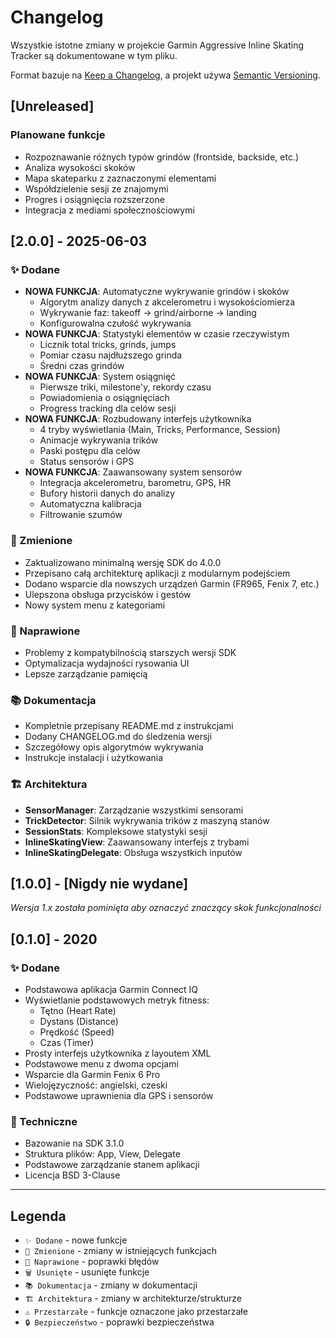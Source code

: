 # Changelog

Wszystkie istotne zmiany w projekcie Garmin Aggressive Inline Skating Tracker są dokumentowane w tym pliku.

Format bazuje na [Keep a Changelog](https://keepachangelog.com/en/1.0.0/),
a projekt używa [Semantic Versioning](https://semver.org/spec/v2.0.0.html).

## [Unreleased]

### Planowane funkcje
- Rozpoznawanie różnych typów grindów (frontside, backside, etc.)
- Analiza wysokości skoków
- Mapa skateparku z zaznaczonymi elementami
- Współdzielenie sesji ze znajomymi
- Progres i osiągnięcia rozszerzone
- Integracja z mediami społecznościowymi

## [2.0.0] - 2025-06-03

### ✨ Dodane
- **NOWA FUNKCJA**: Automatyczne wykrywanie grindów i skoków
  - Algorytm analizy danych z akcelerometru i wysokościomierza
  - Wykrywanie faz: takeoff → grind/airborne → landing
  - Konfigurowalna czułość wykrywania
- **NOWA FUNKCJA**: Statystyki elementów w czasie rzeczywistym
  - Licznik total tricks, grinds, jumps
  - Pomiar czasu najdłuższego grinda
  - Średni czas grindów
- **NOWA FUNKCJA**: System osiągnięć
  - Pierwsze triki, milestone'y, rekordy czasu
  - Powiadomienia o osiągnięciach
  - Progress tracking dla celów sesji
- **NOWA FUNKCJA**: Rozbudowany interfejs użytkownika
  - 4 tryby wyświetlania (Main, Tricks, Performance, Session)
  - Animacje wykrywania trików
  - Paski postępu dla celów
  - Status sensorów i GPS
- **NOWA FUNKCJA**: Zaawansowany system sensorów
  - Integracja akcelerometru, barometru, GPS, HR
  - Bufory historii danych do analizy
  - Automatyczna kalibracja
  - Filtrowanie szumów

### 🔧 Zmienione
- Zaktualizowano minimalną wersję SDK do 4.0.0
- Przepisano całą architekturę aplikacji z modularnym podejściem
- Dodano wsparcie dla nowszych urządzeń Garmin (FR965, Fenix 7, etc.)
- Ulepszona obsługa przycisków i gestów
- Nowy system menu z kategoriami

### 🐛 Naprawione
- Problemy z kompatybilnością starszych wersji SDK
- Optymalizacja wydajności rysowania UI
- Lepsze zarządzanie pamięcią

### 📚 Dokumentacja
- Kompletnie przepisany README.md z instrukcjami
- Dodany CHANGELOG.md do śledzenia wersji
- Szczegółowy opis algorytmów wykrywania
- Instrukcje instalacji i użytkowania

### 🏗️ Architektura
- **SensorManager**: Zarządzanie wszystkimi sensorami
- **TrickDetector**: Silnik wykrywania trików z maszyną stanów
- **SessionStats**: Kompleksowe statystyki sesji
- **InlineSkatingView**: Zaawansowany interfejs z trybami
- **InlineSkatingDelegate**: Obsługa wszystkich inputów

## [1.0.0] - [Nigdy nie wydane]
*Wersja 1.x została pominięta aby oznaczyć znaczący skok funkcjonalności*

## [0.1.0] - 2020

### ✨ Dodane
- Podstawowa aplikacja Garmin Connect IQ
- Wyświetlanie podstawowych metryk fitness:
  - Tętno (Heart Rate)  
  - Dystans (Distance)
  - Prędkość (Speed)
  - Czas (Timer)
- Prosty interfejs użytkownika z layoutem XML
- Podstawowe menu z dwoma opcjami
- Wsparcie dla Garmin Fenix 6 Pro
- Wielojęzyczność: angielski, czeski
- Podstawowe uprawnienia dla GPS i sensorów

### 🔧 Techniczne
- Bazowanie na SDK 3.1.0
- Struktura plików: App, View, Delegate
- Podstawowe zarządzanie stanem aplikacji
- Licencja BSD 3-Clause

---

## Legenda

- `✨ Dodane` - nowe funkcje
- `🔧 Zmienione` - zmiany w istniejących funkcjach  
- `🐛 Naprawione` - poprawki błędów
- `🗑️ Usunięte` - usunięte funkcje
- `📚 Dokumentacja` - zmiany w dokumentacji
- `🏗️ Architektura` - zmiany w architekturze/strukturze
- `⚠️ Przestarzałe` - funkcje oznaczone jako przestarzałe
- `🔒 Bezpieczeństwo` - poprawki bezpieczeństwa